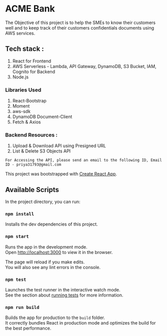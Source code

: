 # ACME Bank 

The Objective of this project is to help the SMEs to know their customers well and to keep track of their customers confidentials documents using AWS services.

## Tech stack :
1. React for Frontend 
2. AWS Serverless - Lambda, API Gateway, DynamoDB, S3 Bucket, IAM, Cognito for Backend
3. Node.js

### Libraries Used 
1. React-Bootstrap
2. Moment
3. aws-sdk
4. DynamoDB Document-Client
5. Fetch & Axios

### Backend Resources : 

1. Upload & Download API using Presigned URL
2. List & Delete S3 Objects API

`For Accessing the API, please send an email to the following ID,
Email ID - priya31793@gmail.com`


This project was bootstrapped with [Create React App](https://github.com/facebook/create-react-app).

## Available Scripts

In the project directory, you can run:

### `npm install`

Installs the dev dependencies of this project.<br />

### `npm start`

Runs the app in the development mode.<br />
Open [http://localhost:3000](http://localhost:3000) to view it in the browser.

The page will reload if you make edits.<br />
You will also see any lint errors in the console.

### `npm test`

Launches the test runner in the interactive watch mode.<br />
See the section about [running tests](https://facebook.github.io/create-react-app/docs/running-tests) for more information.

### `npm run build`

Builds the app for production to the `build` folder.<br />
It correctly bundles React in production mode and optimizes the build for the best performance.
